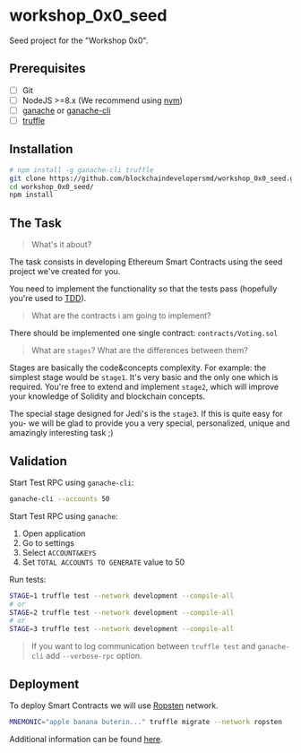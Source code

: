 # workshop_0x0_seed

Seed project for the "Workshop 0x0".

## Prerequisites

- [ ] Git
- [ ] NodeJS >=8.x (We recommend using [nvm](https://github.com/creationix/nvm#installation))
- [ ] [ganache](https://github.com/trufflesuite/ganache/releases) or [ganache-cli](https://www.npmjs.com/package/ganache-cli)
- [ ] [truffle](https://www.npmjs.com/package/truffle)

## Installation

```bash
# npm install -g ganache-cli truffle
git clone https://github.com/blockchaindevelopersmd/workshop_0x0_seed.git
cd workshop_0x0_seed/
npm install
```

## The Task

> What's it about?

The task consists in developing Ethereum Smart Contracts using
the seed project we've created for you.

You need to implement the functionality so that
the tests pass (hopefully you're used to [TDD](https://en.wikipedia.org/wiki/Test-driven_development)).

> What are the contracts i am going to implement?

There should be implemented one single contract: `contracts/Voting.sol`

> What are `stages`? What are the differences between them?

Stages are basically the code&concepts complexity.
For example: the simplest stage would be `stage1`. It's very basic and the only one which is required.
You're free to extend and implement `stage2`, which will improve your knowledge of Solidity and blockchain concepts.

The special stage designed for Jedi's is the `stage3`. If this is quite easy for you- we will
be glad to provide you a very special, personalized, unique and amazingly interesting task ;)

## Validation

Start Test RPC using `ganache-cli`:

```bash
ganache-cli --accounts 50
```

Start Test RPC using `ganache`:

1. Open application
2. Go to settings
3. Select `ACCOUNT&KEYS`
4. Set `TOTAL ACCOUNTS TO GENERATE` value to 50

Run tests:

```bash
STAGE=1 truffle test --network development --compile-all
# or
STAGE=2 truffle test --network development --compile-all
# or
STAGE=3 truffle test --network development --compile-all
```

> If you want to log communication between `truffle test` and `ganache-cli`
> add `--verbose-rpc` option.

## Deployment

To deploy Smart Contracts we will use [Ropsten](https://ropsten.etherscan.io/) network.

```bash
MNEMONIC="apple banana buterin..." truffle migrate --network ropsten
```

Additional information can be found [here](http://truffleframework.com/tutorials/using-infura-custom-provider).
